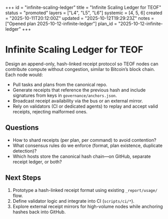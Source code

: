 +++
id = "infinite-scaling-ledger"
title = "Infinite Scaling Ledger for TEOF"
status = "promoted"
layers = ["L4", "L5", "L6"]
systemic = [4, 5, 6]
created = "2025-10-11T20:12:00Z"
updated = "2025-10-12T19:29:23Z"
notes = ["Opened plan 2025-10-12-infinite-ledger"]
plan_id = "2025-10-12-infinite-ledger"
+++

# Infinite Scaling Ledger for TEOF

Design an append-only, hash-linked receipt protocol so TEOF nodes can contribute compute without congestion, similar to Bitcoin’s block chain. Each node would:

- Pull tasks and plans from the canonical repo.
- Generate receipts that reference the previous hash and include signatures from keys in `governance/anchors.json`.
- Broadcast receipt availability via the bus or an external mirror.
- Rely on validators (CI or dedicated agents) to replay and accept valid receipts, rejecting malformed ones.

## Questions
- How to shard receipts (per plan, per command) to avoid contention?
- What consensus rules do we enforce (format, plan existence, duplicate detection)?
- Which hosts store the canonical hash chain—on GitHub, separate receipt ledger, or both?

## Next Steps
1. Prototype a hash-linked receipt format using existing `_report/usage/` flow.
2. Define validator logic and integrate into CI (`scripts/ci/*`).
3. Explore external receipt mirrors for high-volume nodes while anchoring hashes back into GitHub.
